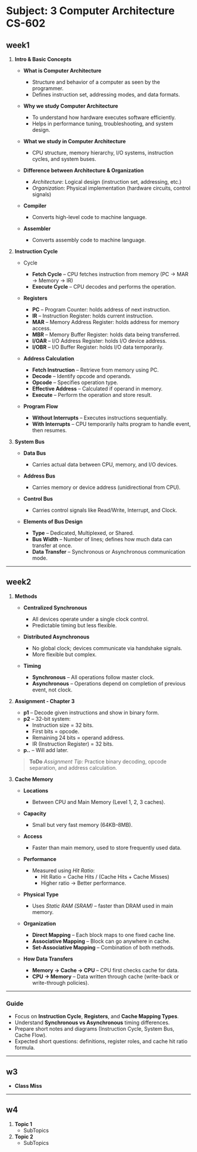 # Subject: 3 Computer Architecture CS-602

## week1

1. **Intro & Basic Concepts**

   - **What is Computer Architecture**
     - Structure and behavior of a computer as seen by the programmer.
     - Defines instruction set, addressing modes, and data formats.

   - **Why we study Computer Architecture**
     - To understand how hardware executes software efficiently.
     - Helps in performance tuning, troubleshooting, and system design.

   - **What we study in Computer Architecture**
     - CPU structure, memory hierarchy, I/O systems, instruction cycles, and system buses.

   - **Difference between Architecture & Organization**
     - _Architecture_: Logical design (instruction set, addressing, etc.)
     - _Organization_: Physical implementation (hardware circuits, control signals)

   - **Compiler**
     - Converts high-level code to machine language.

   - **Assembler**
     - Converts assembly code to machine language.

2. **Instruction Cycle**

   - Cycle
     - **Fetch Cycle** – CPU fetches instruction from memory (PC → MAR → Memory → IR)
     - **Execute Cycle** – CPU decodes and performs the operation.
   - **Registers**

     - **PC** – Program Counter: holds address of next instruction.
     - **IR** – Instruction Register: holds current instruction.
     - **MAR** – Memory Address Register: holds address for memory access.
     - **MBR** – Memory Buffer Register: holds data being transferred.
     - **I/OAR** – I/O Address Register: holds I/O device address.
     - **I/OBR** – I/O Buffer Register: holds I/O data temporarily.

   - **Address Calculation**

     - **Fetch Instruction** – Retrieve from memory using PC.
     - **Decode** – Identify opcode and operands.
     - **Opcode** – Specifies operation type.
     - **Effective Address** – Calculated if operand in memory.
     - **Execute** – Perform the operation and store result.

   - **Program Flow**
     - **Without Interrupts** – Executes instructions sequentially.
     - **With Interrupts** – CPU temporarily halts program to handle event, then resumes.

3. **System Bus**

   - **Data Bus**
     - Carries actual data between CPU, memory, and I/O devices.

   - **Address Bus**
     - Carries memory or device address (unidirectional from CPU).

   - **Control Bus**
     - Carries control signals like Read/Write, Interrupt, and Clock.

   - **Elements of Bus Design**
     - **Type** – Dedicated, Multiplexed, or Shared.
     - **Bus Width** – Number of lines; defines how much data can transfer at once.
     - **Data Transfer** – Synchronous or Asynchronous communication mode.

---

## week2

1. **Methods**

   - **Centralized Synchronous**

     - All devices operate under a single clock control.
     - Predictable timing but less flexible.

   - **Distributed Asynchronous**

     - No global clock; devices communicate via handshake signals.
     - More flexible but complex.

   - **Timing**
     - **Synchronous** – All operations follow master clock.
     - **Asynchronous** – Operations depend on completion of previous event, not clock.

2. **Assignment - Chapter 3**

   - **p1** – Decode given instructions and show in binary form.
   - **p2** – 32-bit system:
     - Instruction size = 32 bits.
     - First bits = opcode.
     - Remaining 24 bits = operand address.
     - IR (Instruction Register) = 32 bits.
   - **p..** – Will add later.

   > **ToDo** _Assignment Tip:_ Practice binary decoding, opcode separation, and address calculation.

3. **Cache Memory**

   - **Locations**
     - Between CPU and Main Memory (Level 1, 2, 3 caches).

   - **Capacity**
     - Small but very fast memory (64KB–8MB).

   - **Access**
     - Faster than main memory, used to store frequently used data.

   - **Performance**
     - Measured using _Hit Ratio_:
       - Hit Ratio = Cache Hits / (Cache Hits + Cache Misses)
       - Higher ratio → Better performance.

   - **Physical Type**
     - Uses _Static RAM (SRAM)_ – faster than DRAM used in main memory.

   - **Organization**
     - **Direct Mapping** – Each block maps to one fixed cache line.
     - **Associative Mapping** – Block can go anywhere in cache.
     - **Set-Associative Mapping** – Combination of both methods.

   - **How Data Transfers**
     - **Memory → Cache → CPU** – CPU first checks cache for data.
     - **CPU → Memory** – Data written through cache (write-back or write-through policies).

---

### Guide

- Focus on **Instruction Cycle**, **Registers**, and **Cache Mapping Types**.
- Understand **Synchronous vs Asynchronous** timing differences.
- Prepare short notes and diagrams (Instruction Cycle, System Bus, Cache Flow).
- Expected short questions: definitions, register roles, and cache hit ratio formula.

---

## w3

- **Class Miss**

---

## w4

1. **Topic 1**
   - SubTopics
2. **Topic 2**
   - SubTopics

<!--
. **Topic**
   - SubTopics
   - SubTopics
   - SubTopics
 -->
